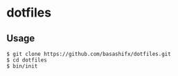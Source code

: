 # dotfiles

## Usage

```shell
$ git clone https://github.com/basashifx/dotfiles.git
$ cd dotfiles
$ bin/init
```
